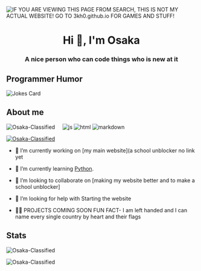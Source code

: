 <img alt="IF YOU ARE VIEWING THIS PAGE FROM SEARCH, THIS IS NOT MY ACTUAL WEBSITE! GO TO 3kh0.github.io FOR GAMES AND STUFF!" src="https://readme-typing-svg.herokuapp.com?vCenter=true&lines=Hello!+I+am+Osaka-Classified!;HTML+Coder;JavaScript+Game+maker;Talk+to+me+on+my+discord!">
<h1 align="center">Hi 👋, I'm Osaka</h1>
<h3 align="center">A nice person who can code things who is new at it</h3>
<h2>Programmer Humor</h2>
<img src="https://readme-jokes.vercel.app/api" alt="Jokes Card" />
<h2>About me</h2>
<p align="left"> 
  <img src="https://komarev.com/ghpvc/?username=Osaka-Classified&label=Profile Visitors&color=001eff&style=flat" alt="Osaka-Classified" />
  <img alt="" src="https://img.shields.io/badge/OS-Arch%20Linux-red/?logo=archlinux&color=1793d1">
  <img alt="" src="https://img.shields.io/badge/Uses-Firefox-red/?logo=firefoxbrowser&color=ff9500">
  <img alt="" src="https://img.shields.io/badge/Listens%20to-Spotify-blue/?logo=spotify&logoColor=warning&color=1DB954">
  <img alt="" src="https://img.shields.io/badge/Editor-VS%20Code-blue/?logo=visualstudiocode&logoColor=blue&color=blue">
  <img src="https://img.shields.io/badge/Knows-JavaScript-blue/?logo=javascript&logoColor=warning&color=yellow" alt="js">
  <img src="https://img.shields.io/badge/Knows-HTML-blue/?logo=html5&logoColor=warning&color=orange" alt="html">
  <img src="https://img.shields.io/badge/Knows-MarkDown-FFF?logo=markdown" alt="markdown">
       </p>
<p align="left"> <a href="https://github.com/ryo-ma/github-profile-trophy"><img src="https://github-profile-trophy.vercel.app/?username=Osaka-Classified&no-frame=trueno-bg=true" alt="Osaka-Classified" /></a> </p>

- 🔭 I’m currently working on [my main website](a school unblocker no link yet

- 🌱 I’m currently learning [Python](https://www.google.com/books/edition/Python_All_in_One_For_Dummies/A0QlEAAAQBAJ?hl=en&gbpv=0).

- 👯 I’m looking to collaborate on [making my website better and to make a school unblocker]

- 🤝 I’m looking for help with Starting the website

- 👨‍💻 PROJECTS COMING SOON
FUN FACT- I am left handed and I can name every single country by heart and their flags

<h2 align="left">Stats</h2>

<p><img  src="https://github-readme-stats.vercel.app/api/top-langs?username=Osaka-Classified&show_icons=true&theme=dark&locale=en&langs_count=10&layout=compact" alt="Osaka-Classified" /></p>
<p><img src="https://github-readme-streak-stats.herokuapp.com/?user=Osaka-Classified&theme=dark" alt="Osaka-Classified" /></p><br>
  </html>

</html>
